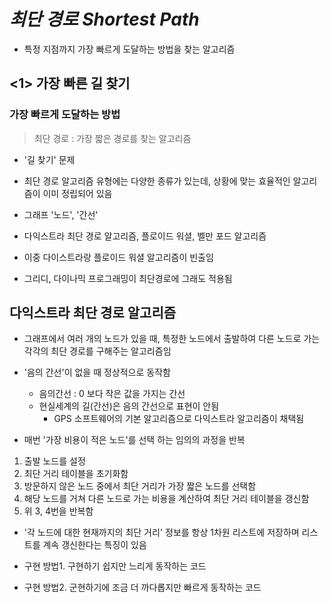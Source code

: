 # _최단 경로 Shortest Path_

- 특정 지점까지 가장 빠르게 도달하는 방법을 찾는 알고리즘

## <1> 가장 빠른 길 찾기

### 가장 빠르게 도달하는 방법

> 최단 경로 : 가장 짧은 경로를 찾는 알고리즘

- '길 찾기' 문제
- 최단 경로 알고리즘 유형에는 다양한 종류가 있는데, 상황에 맞는 효율적인 알고리즘이 이미 정립되어 있음

- 그래프 '노드', '간선'
- 다익스트라 최단 경로 알고리즘, 플로이드 워셜, 벨만 포드 알고리즘
- 이중 다이스트라랑 플로이드 워셜 알고리즘이 빈출임
- 그리디, 다이나믹 프로그래밍이 최단경로에 그래도 적용됨

## 다익스트라 최단 경로 알고리즘

- 그래프에서 여러 개의 노드가 있을 때, 특정한 노드에서 출발하여 다른 노드로 가는 각각의 최단 경로를 구해주는 알고리즘임
- '음의 간선'이 없을 때 정상적으로 동작함

  - 음의간선 : 0 보다 작은 값을 가지는 간선
  - 현실세계의 길(간선)은 음의 간선으로 표현이 안됨
    - GPS 소프트웨어의 기본 알고리즘으로 다익스트라 알고리즘이 채택됨

- 매번 '가장 비용이 적은 노드'를 선택 하는 임의의 과정을 반복

1. 출발 노드를 설정
2. 최단 거리 테이블을 초기화함
3. 방문하지 않은 노드 중에서 최단 거리가 가장 짧은 노드를 선택함
4. 해당 노드를 거쳐 다른 노드로 가는 비용을 계산하여 최단 거리 테이블을 갱신함
5. 위 3, 4번을 반복함

- '각 노드에 대한 현재까지의 최단 거리' 정보를 항상 1차원 리스트에 저장하며 리스트를 계속 갱신한다는 특징이 있음

- 구현 방법1. 구현하기 쉽지만 느리게 동작하는 코드
- 구현 방법2. 군현하기에 조금 더 까다롭지만 빠르게 동작하는 코드
